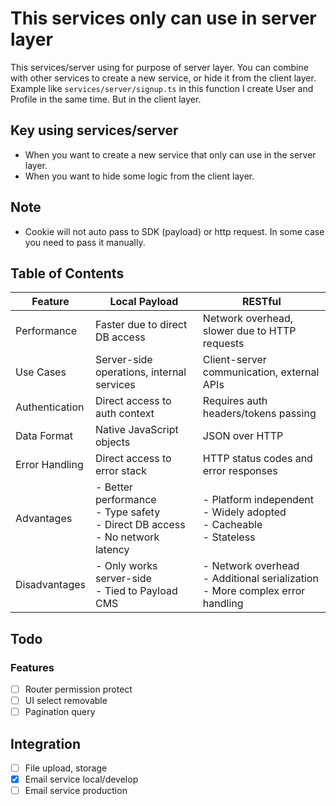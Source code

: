 # This services only can use in server layer

This services/server using for purpose of server layer. You can combine with other services to create a new service, or hide it from the client layer.
Example like `services/server/signup.ts` in this function I create User and Profile in the same time. But in the client layer.

## Key using services/server

- When you want to create a new service that only can use in the server layer.
- When you want to hide some logic from the client layer.

## Note

- Cookie will not auto pass to SDK (payload) or http request. In some case you need to pass it manually.



## Table of Contents
<!-- table localPayload, restful -->

| Feature | Local Payload | RESTful |
|---------|---------------|---------|
| Performance | Faster due to direct DB access | Network overhead, slower due to HTTP requests |
| Use Cases | Server-side operations, internal services | Client-server communication, external APIs |
| Authentication | Direct access to auth context | Requires auth headers/tokens passing |
| Data Format | Native JavaScript objects | JSON over HTTP |
| Error Handling | Direct access to error stack | HTTP status codes and error responses |
| Advantages | - Better performance<br>- Type safety<br>- Direct DB access<br>- No network latency | - Platform independent<br>- Widely adopted<br>- Cacheable<br>- Stateless |
| Disadvantages | - Only works server-side<br>- Tied to Payload CMS | - Network overhead<br>- Additional serialization<br>- More complex error handling |


## Todo

### Features

- [ ] Router permission protect
- [ ] UI select removable
- [ ] Pagination query

## Integration

- [ ] File upload, storage
- [x] Email service local/develop
- [ ] Email service production
